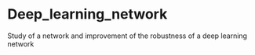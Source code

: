 # Deep_learning_network
 Study of a network and improvement of the robustness of a deep learning network
